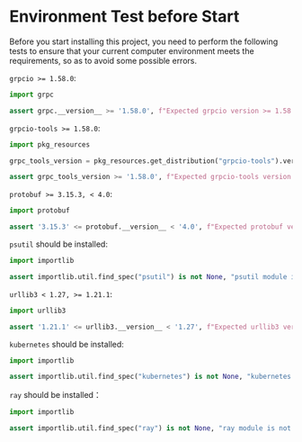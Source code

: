 # Environment Test before Start

Before you start installing this project, you need to perform the following
tests to ensure that your current computer environment meets the requirements,
so as to avoid some possible errors.

`grpcio >= 1.58.0`:

```python
import grpc

assert grpc.__version__ >= '1.58.0', f"Expected grpcio version >= 1.58.0 but found {grpc.__version__}"
```

`grpcio-tools >= 1.58.0`:

```python
import pkg_resources

grpc_tools_version = pkg_resources.get_distribution("grpcio-tools").version

assert grpc_tools_version >= '1.58.0', f"Expected grpcio-tools version >= 1.58.0 but found {grpc_tools_version}"
```

`protobuf >= 3.15.3, < 4.0`:

```python
import protobuf

assert '3.15.3' <= protobuf.__version__ < '4.0', f"Expected protobuf version >=3.15.3,<4.0 but found {protobuf.__version__}"
```

`psutil` should be installed:

```python
import importlib

assert importlib.util.find_spec("psutil") is not None, "psutil module is not installed"
```

`urllib3 < 1.27, >= 1.21.1`:

```python
import urllib3

assert '1.21.1' <= urllib3.__version__ < '1.27', f"Expected urllib3 version >=1.21.1,<1.27 but found {urllib3.__version__}"
```

`kubernetes` should be installed:

```python
import importlib

assert importlib.util.find_spec("kubernetes") is not None, "kubernetes module is not installed"
```

`ray` should be installed：

```python
import importlib

assert importlib.util.find_spec("ray") is not None, "ray module is not installed"
```
